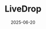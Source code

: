 ---  
layout: startup_page  
title: "LiveDrop"  
id: "livedrop.eu"  
permalink: "/livedroplivedrop.eu06202025/"  
website: "https://www.livedrop.eu/"  
funding_round: "Seed"  
funding_amount: "$2.5M"  
investors: "Value Creation Capital, Secfund, Kadmos Capital, Patronum Investment, Cees Links"  
about: "LiveDrop develops technology for fast, secure, and fully offline data transfer using optical encoding. Their software-based solution integrates into standard hardware, enabling secure, unidirectional data exchange without wireless communication, crucial for defense and national security."  
markets: "Cyber Security, Health Care, Logistics, Military"  
hq: "Eindhoven, Noord-Brabant, The Netherlands"  
founded_year: "2021"  
linkedin: "https://www.linkedin.com/company/livedrop-tech/"  
twitter: ""  
instagram: ""  
facebook: ""  
crunchbase: "https://www.crunchbase.com/organization/livedrop"  
pitchbook: "https://pitchbook.com/profiles/company/498499-12"  

date_display: "20-Jun-2025"  
date: "2025-06-20"

# SEO Optimization  
meta_title: "LiveDrop - Seed Funding ($2.5M)"  
meta_description: "LiveDrop, LiveDrop develops technology for fast, secure, and fully offline data transfer using optical encoding. Their software-based solution integrates into s..."  
meta_keywords: "LiveDrop, Cyber Security, Health Care, Logistics, Military, Seed funding"  
canonical_url: "https://startup.projectstartups.com/livedroplivedrop.eu06202025/"  
---